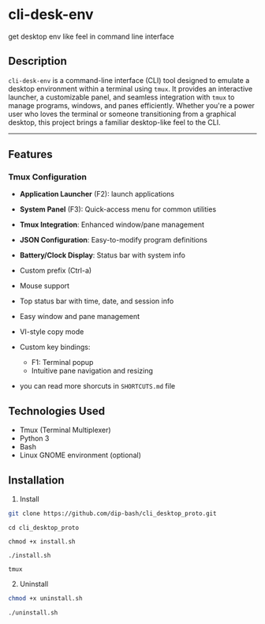 # cli-desk-env
get desktop env like feel in command line interface

## Description

`cli-desk-env` is a command-line interface (CLI) tool designed to emulate a desktop environment within a terminal using `tmux`. It provides an interactive launcher, a customizable panel, and seamless integration with `tmux` to manage programs, windows, and panes efficiently. Whether you're a power user who loves the terminal or someone transitioning from a graphical desktop, this project brings a familiar desktop-like feel to the CLI.

---
## Features

### Tmux Configuration
- **Application Launcher** (F2): launch applications
- **System Panel** (F3): Quick-access menu for common utilities
- **Tmux Integration**: Enhanced window/pane management
- **JSON Configuration**: Easy-to-modify program definitions
- **Battery/Clock Display**: Status bar with system info

- Custom prefix (Ctrl-a)
- Mouse support
- Top status bar with time, date, and session info
- Easy window and pane management
- VI-style copy mode
- Custom key bindings:
  - F1: Terminal popup
  - Intuitive pane navigation and resizing
- you can read more shorcuts in `SHORTCUTS.md` file
  


## Technologies Used
- Tmux (Terminal Multiplexer)
- Python 3
- Bash
- Linux GNOME environment (optional)

## Installation

1. Install
```bash
git clone https://github.com/dip-bash/cli_desktop_proto.git
```
```
cd cli_desktop_proto
```
```
chmod +x install.sh
```
```
./install.sh
```
```
tmux
```
2. Uninstall
```bash
chmod +x uninstall.sh

./uninstall.sh
